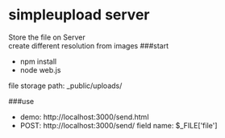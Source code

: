 # simpleupload server
Store the file on Server  
create different resolution from images
###start  
  - npm install
  - node web.js

file storage path: _public/uploads/  

###use
- demo: http://localhost:3000/send.html
- POST:  http://localhost:3000/send/ field name: $_FILE['file']




